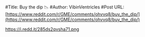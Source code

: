 #Title: Buy the dip 📉
#Author: VibinVentricles
#Post URL: [https://www.reddit.com/r/GME/comments/ohvvq8/buy_the_dip/](https://www.reddit.com/r/GME/comments/ohvvq8/buy_the_dip/)


https://i.redd.it/285ds2qvsha71.png